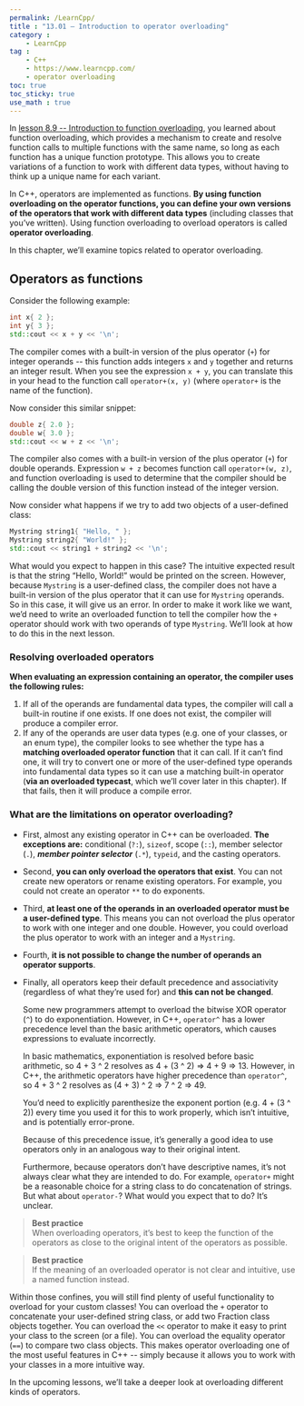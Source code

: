 ```yaml
---
permalink: /LearnCpp/
title : "13.01 — Introduction to operator overloading"
category :
    - LearnCpp
tag : 
    - C++
    - https://www.learncpp.com/
    - operator overloading
toc: true  
toc_sticky: true 
use_math : true
---
```



In [lesson 8.9 -- Introduction to function overloading](https://www.learncpp.com/cpp-tutorial/introduction-to-function-overloading/), you learned about function overloading, which provides a mechanism to create and resolve function calls to multiple functions with the same name, so long as each function has a unique function prototype. This allows you to create variations of a function to work with different data types, without having to think up a unique name for each variant.

In C++, operators are implemented as functions. **By using function overloading on the operator functions, you can define your own versions of the operators that work with different data types** (including classes that you’ve written). Using function overloading to overload operators is called **operator overloading**.

In this chapter, we’ll examine topics related to operator overloading.


## Operators as functions

Consider the following example:

```c++
int x{ 2 };
int y{ 3 };
std::cout << x + y << '\n';
```

The compiler comes with a built-in version of the plus operator (`+`) for integer operands -- this function adds integers `x` and `y` together and returns an integer result. When you see the expression `x + y`, you can translate this in your head to the function call `operator+(x, y)` (where `operator+` is the name of the function).

Now consider this similar snippet:

```c++
double z{ 2.0 };
double w{ 3.0 };
std::cout << w + z << '\n';
```

The compiler also comes with a built-in version of the plus operator (`+`) for double operands. Expression `w + z` becomes function call `operator+(w, z)`, and function overloading is used to determine that the compiler should be calling the double version of this function instead of the integer version.

Now consider what happens if we try to add two objects of a user-defined class:

```c++
Mystring string1{ "Hello, " };
Mystring string2{ "World!" };
std::cout << string1 + string2 << '\n';
```

What would you expect to happen in this case? The intuitive expected result is that the string “Hello, World!” would be printed on the screen. However, because `Mystring` is a user-defined class, the compiler does not have a built-in version of the plus operator that it can use for `Mystring` operands. So in this case, it will give us an error. In order to make it work like we want, we’d need to write an overloaded function to tell the compiler how the `+` operator should work with two operands of type `Mystring`. We’ll look at how to do this in the next lesson.


### Resolving overloaded operators

**When evaluating an expression containing an operator, the compiler uses the following rules:**

1. If all of the operands are fundamental data types, the compiler will call a built-in routine if one exists. If one does not exist, the compiler will produce a compiler error.
2. If any of the operands are user data types (e.g. one of your classes, or an enum type), the compiler looks to see whether the type has a **matching overloaded operator function** that it can call. If it can’t find one, it will try to convert one or more of the user-defined type operands into fundamental data types so it can use a matching built-in operator (**via an overloaded typecast**, which we’ll cover later in this chapter). If that fails, then it will produce a compile error.


### What are the limitations on operator overloading?

- First, almost any existing operator in C++ can be overloaded. **The exceptions are:** conditional (`?:`), `sizeof`, scope (`::`), member selector (`.`), ***member pointer selector*** (`.*`), `typeid`, and the casting operators.

- Second, **you can only overload the operators that exist**. You can not create new operators or rename existing operators. For example, you could not create an operator `**` to do exponents.

- Third, **at least one of the operands in an overloaded operator must be a user-defined type**. This means you can not overload the plus operator to work with one integer and one double. However, you could overload the plus operator to work with an integer and a `Mystring`.

- Fourth, **it is not possible to change the number of operands an operator supports**.

- Finally, all operators keep their default precedence and associativity (regardless of what they’re used for) and **this can not be changed**.

    Some new programmers attempt to overload the bitwise XOR operator (`^`) to do exponentiation. However, in C++, `operator^` has a lower precedence level than the basic arithmetic operators, which causes expressions to evaluate incorrectly.

    In basic mathematics, exponentiation is resolved before basic arithmetic, so 4 + 3 ^ 2 resolves as 4 + (3 ^ 2) => 4 + 9 => 13.
    However, in C++, the arithmetic operators have higher precedence than `operator^`, so 4 + 3 ^ 2 resolves as (4 + 3) ^ 2 => 7 ^ 2 => 49.

    You’d need to explicitly parenthesize the exponent portion (e.g. 4 + (3 ^ 2)) every time you used it for this to work properly, which isn’t intuitive, and is potentially error-prone.

    Because of this precedence issue, it’s generally a good idea to use operators only in an analogous way to their original intent.

    Furthermore, because operators don’t have descriptive names, it’s not always clear what they are intended to do. For example, `operator+` might be a reasonable choice for a string class to do concatenation of strings. But what about `operator-`? What would you expect that to do? It’s unclear.

>**Best practice**  
When overloading operators, it’s best to keep the function of the operators as close to the original intent of the operators as possible.

>**Best practice**  
If the meaning of an overloaded operator is not clear and intuitive, use a named function instead.

Within those confines, you will still find plenty of useful functionality to overload for your custom classes! You can overload the `+` operator to concatenate your user-defined string class, or add two Fraction class objects together. You can overload the `<<` operator to make it easy to print your class to the screen (or a file). You can overload the equality operator (`==`) to compare two class objects. This makes operator overloading one of the most useful features in C++ -- simply because it allows you to work with your classes in a more intuitive way.

In the upcoming lessons, we’ll take a deeper look at overloading different kinds of operators.
